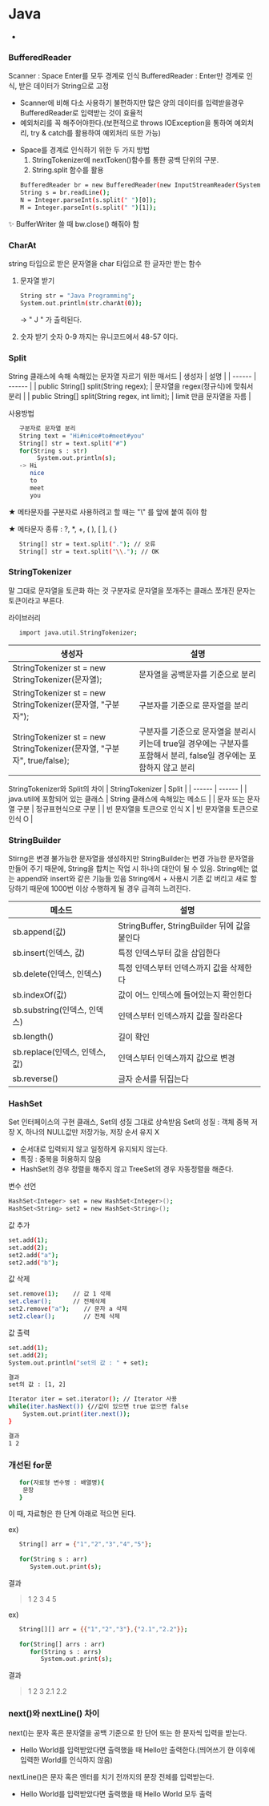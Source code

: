 # Java
#### 
- 

### BufferedReader
Scanner  :  Space Enter를 모두 경계로 인식
BufferedReader  :  Enter만 경계로 인식, 받은 데이터가 String으로 고정
 * 	Scanner에 비해 다소 사용하기 불편하지만 많은 양의 데이터를 입력받을경우 BufferedReader로 입력받는 것이 효율적
 * 	예외처리를 꼭 해주어야한다.(보편적으로 throws IOException을 통하여 예외처리, try & catch를 활용하여 예외처리 또한 가능)

- Space를 경계로 인식하기 위한 두 가지 방법
 	1. StringTokenizer에 nextToken()함수를 통한 공백 단위의 구분.
  	2. String.split 함수를 활용
  	 ```sh
    BufferedReader br = new BufferedReader(new InputStreamReader(System.in));
    String s = br.readLine();
	N = Integer.parseInt(s.split(" ")[0]);
	M = Integer.parseInt(s.split(" ")[1]);
	```
  	
 ✨  BufferWriter 쓸 때 bw.close() 해줘야 함


### CharAt
string 타입으로 받은 문자열을  char 타입으로 한 글자만 받는 함수
1. 문자열 받기
   ```sh
   String str = "Java Programming";
   System.out.println(str.charAt(0));
    ```
   -> " J " 가 출력된다.

2. 숫자 받기
   숫자 0-9 까지는 유니코드에서 48-57 이다.

### Split
String 클래스에 속해 속해있는 문자열 자르기 위한 매서드
| 생성자 | 설명 |
| ------ | ------ |
| public String[] split(String regex); | 문자열을 regex(정규식)에 맞춰서 분리 |
| public String[] split(String regex, int limit); | limit 만큼 문자열을 자름 |

사용방법

```sh
   구분자로 문자열 분리
   String text = "Hi#nice#to#meet#you"
   String[] str = text.split("#")
   for(String s : str)
        System.out.println(s);
   -> Hi
      nice
      to
      meet
      you
```

★ 메타문자를 구분자로 사용하려고 할 때는 "\\" 를 앞에 붙여 줘야 함

★ 메타문자 종류  :  ?, *, +, ( ), [ ], { }

```sh
   String[] str = text.split("."); // 오류
   String[] str = text.split("\\."); // OK
```


### StringTokenizer
말 그대로 문자열을 토큰화 하는 것
구분자로 문자열을 쪼개주는 클래스
쪼개진 문자는 토큰이라고 부른다.

라이브러리
```sh
   import java.util.StringTokenizer;
   ```

| 생성자 | 설명 |
| ------ | ------ |
| StringTokenizer st = new StringTokenizer(문자열); | 문자열을 공백문자를 기준으로 분리 |
| StringTokenizer st = new StringTokenizer(문자열, "구분자"); | 구분자를 기준으로 문자열을 분리 |
| StringTokenizer st = new StringTokenizer(문자열, "구분자", true/false); | 구분자를 기준으로 문자열을 분리시키는데 true일 경우에는 구분자를 포함해서 분리, false일 경우에는 포함하지 않고 분리 |

StringTokenizer와 Split의 차이
| StringTokenizer | Split |
| ------ | ------ |
| java.util에 포함되어 있는 클래스 | String 클래스에 속해있는 메소드 |
| 문자 또는 문자열 구분 | 정규표현식으로 구분 |
| 빈 문자열을 토큰으로 인식 X | 빈 문자열을 토큰으로 인식 O |


### StringBuilder
Stirng은 변경 불가능한 문자열을 생성하지만 StringBuilder는 변경 가능한 문자열을 만들어 주기 때문에, String을 합치는 작업 시 하나의 대안이 될 수 있음.
String에는 없는 append와 insert와 같은 기능들 있음
String에서 + 사용시 기존 값 버리고 새로 할당하기 때문에 1000번 이상 수행하게 될 경우 급격히 느려진다.

| 메소드 | 설명 |
| ------ | ------ |
| sb.append(값) | StringBuffer, StringBuilder 뒤에 값을 붙인다 |
| sb.insert(인덱스, 값) | 특정 인덱스부터 값을 삽입한다 |
| sb.delete(인덱스, 인덱스) | 특정 인덱스부터 인덱스까지 값을 삭제한다 |
| sb.indexOf(값) | 값이 어느 인덱스에 들어있는지 확인한다 |
| sb.substring(인덱스, 인덱스) | 인덱스부터 인덱스까지 값을 잘라온다 |
| sb.length() | 길이 확인 |
| sb.replace(인덱스, 인덱스, 값) | 인덱스부터 인덱스까지 값으로 변경 |
| sb.reverse() | 글자 순서를 뒤집는다 |


### HashSet
Set 인터페이스의 구현 클래스, Set의 성질 그대로 상속받음
Set의 성질  :  객체 중복 저장 X, 하나의 NULL값만 저장가능, 저장 순서 유지 X
- 순서대로 입력되지 않고 일정하게 유지되지 않는다.
- 특징 : 중복을 허용하지 않음
- HashSet의 경우 정렬을 해주지 않고 TreeSet의 경우 자동정렬을 해준다.

변수 선언
```sh
HashSet<Integer> set = new HashSet<Integer>();
HashSet<String> set2 = new HashSet<String>();
```

값 추가
```sh
set.add(1);
set.add(2);
set2.add("a");
set2.add("b");
```

값 삭제
```sh
set.remove(1);    // 값 1 삭제
set.clear();      // 전체삭제
set2.remove("a");    // 문자 a 삭제
set2.clear();        // 전체 삭제
```

값 출력
```sh
set.add(1);
set.add(2);
System.out.println("set의 값 : " + set);

결과
set의 값 : [1, 2]

Iterator iter = set.iterator();	// Iterator 사용
while(iter.hasNext()) {//값이 있으면 true 없으면 false
    System.out.print(iter.next());
}

결과
1 2
```



### 개선된 for문
```sh
   for(자료형 변수명 : 배열명){
	문장
   } 
```
이 때, 자료형은 한 단계 아래로 적으면 된다. 

ex)
```sh
   String[] arr = {"1","2","3","4","5"};
         
   for(String s : arr)	  
      System.out.print(s);
```
결과
>1
>2
>3
>4
>5      


ex)
```sh
   String[][] arr = {{"1","2","3"},{"2.1","2.2"}};
         
   for(String[] arrs : arr)	  
      for(String s : arrs)
         System.out.print(s);
```
결과
>1
>2
>3
>2.1
>2.2


### next()와 nextLine() 차이
next()는 문자 혹은 문자열을 공백 기준으로 한 단어 또는 한 문자씩 입력을 받는다.
- Hello World를 입력받았다면 출력했을 때 Hello만 출력한다.(띄어쓰기 한 이후에 입력한 World를 인식하지 않음)

nextLine()은 문자 혹은 엔터를 치기 전까지의 문장 전체를 입력받는다. 
- Hello World를 입력받았다면 출력했을 때 Hello World 모두 출력